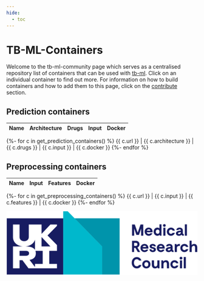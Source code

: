 ```yaml
---
hide:
  - toc
---
```

# TB-ML-Containers

Welcome to the tb-ml-community page which serves as a centralised repository list of containers that can be used with [tb-ml](https://github.com/jodyphelan/tb-ml). Click on an individual container to find out more. For information on how to build containers and how to add them to this page, click on the [contribute](contribute.md) section.

## Prediction containers

Name | Architecture | Drugs | Input | Docker 
------------ | ------------- | ------------ | ------------ | ------------
{%- for c in get_prediction_containers() %}
{{ c.url }} | {{ c.architecture }}  | {{ c.drugs }} | {{ c.input }} | {{ c.docker }}
{%- endfor %}

## Preprocessing containers

Name | Input | Features | Docker 
------------ | ------------- | ------------ | ------------
{%- for c in get_preprocessing_containers() %}
{{ c.url }} | {{ c.input }}  | {{ c.features }} | {{ c.docker }}
{%- endfor %}

![mrc](img/MRC.png)